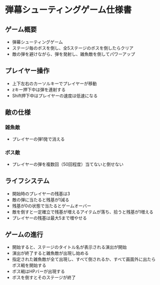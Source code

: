 # 弾幕シューティングゲーム仕様書

## ゲーム概要
- 弾幕シューティングゲーム
- ステージ毎のボスを倒し、全5ステージのボスを倒したらクリア
- 敵の弾を避けながら、弾を発射し、雑魚敵を倒してパワーアップ

## プレイヤー操作
- 上下左右のカーソルキーでプレイヤーが移動
- zキー押下中は弾を連射する
- Shift押下中はプレイヤーの速度は低速になる

## 敵の仕様
### 雑魚敵
- プレイヤーの弾1発で消える

### ボス敵
- プレイヤーの弾を複数回（50回程度）当てないと倒せない

## ライフシステム
- 開始時のプレイヤーの残基は3
- 敵の弾に当たると残基が1減る
- 残基が0の状態で当たるとゲームオーバー
- 敵を倒すと一定確立で残基が増えるアイテムが落ち、拾うと残基が1増える
- プレイヤーの残基は最大5まで増やせる

## ゲームの進行
- 開始すると、ステージのタイトル名が表示される演出が開始
- 演出が終了すると雑魚敵が出現し始める
- 指定された雑魚敵が全て出現し、すべて倒されるか、すべて画面外に出たらボス戦を開始する
- ボス戦はHPバーが出現する
- ボスを倒すとそのステージが終了